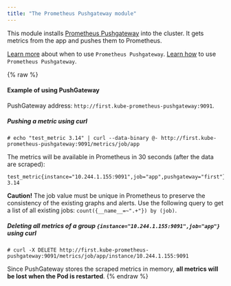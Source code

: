 ```yaml
---
title: "The Prometheus Pushgateway module"
---
```


This module installs [Prometheus Pushgateway](https://github.com/prometheus/pushgateway) into the cluster. It gets metrics from the app and pushes them to Prometheus.

[Learn more](https://prometheus.io/docs/practices/pushing/) about when to use `Prometheus Pushgateway`.
[Learn how](https://prometheus.io/docs/instrumenting/pushing/) to use `Prometheus Pushgateway`.

{% raw %}

#### Example of using PushGateway

PushGateway address: `http://first.kube-prometheus-pushgateway:9091`.

##### Pushing a metric using curl

```shell
# echo "test_metric 3.14" | curl --data-binary @- http://first.kube-prometheus-pushgateway:9091/metrics/job/app
```

The metrics will be available in Prometheus in 30 seconds (after the data are scraped):

```
test_metric{instance="10.244.1.155:9091",job="app",pushgateway="first"} 3.14
```

**Caution!** The job value must be unique in Prometheus to preserve the consistency of the existing graphs and alerts. Use the following query to get a list of all existing jobs:  `count({__name__=~".+"}) by (job)`.

##### Deleting all metrics of a group `{instance="10.244.1.155:9091",job="app"}` using curl

```shell
# curl -X DELETE http://first.kube-prometheus-pushgateway:9091/metrics/job/app/instance/10.244.1.155:9091
```

Since PushGateway stores the scraped metrics in memory, **all metrics will be lost when the Pod is restarted**.
{% endraw %}
